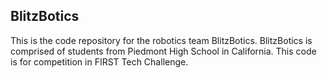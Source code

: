 ## BlitzBotics
This is the code repository for the robotics team BlitzBotics. BlitzBotics is comprised of students from Piedmont High School in California. This code is for competition in FIRST Tech Challenge.